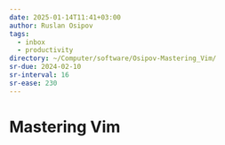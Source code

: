 ```yaml
---
date: 2025-01-14T11:41+03:00
author: Ruslan Osipov
tags:
  - inbox
  - productivity
directory: ~/Computer/software/Osipov-Mastering_Vim/
sr-due: 2024-02-10
sr-interval: 16
sr-ease: 230
---
```


# Mastering Vim
